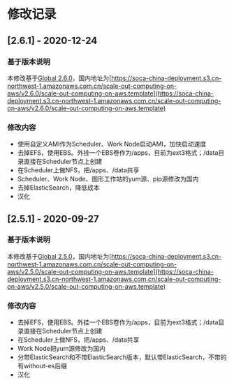 # 修改记录
## [2.6.1] - 2020-12-24
### 基于版本说明
本修改基于[Global 2.6.0](https://github.com/awslabs/scale-out-computing-on-aws/blob/master/CHANGELOG.md#260---2020-10-29)，国内地址为[https://soca-china-deployment.s3.cn-northwest-1.amazonaws.com.cn/scale-out-computing-on-aws/v2.6.0/scale-out-computing-on-aws.template](https://soca-china-deployment.s3.cn-northwest-1.amazonaws.com.cn/scale-out-computing-on-aws/v2.6.0/scale-out-computing-on-aws.template)

### 修改内容
- 使用自定义AMI作为Scheduler、Work Node启动AMI，加快启动速度
- 去掉EFS，使用EBS。外挂一个EBS卷作为/apps，目前为ext3格式；/data目录直接在Scheduler节点上创建
- 在Scheduler上做NFS，把/apps、/data共享
- Scheduler、Work Node、图形工作站的yum源、pip源修改为国内
- 去掉ElasticSearch，降低成本
- 汉化
## [2.5.1] - 2020-09-27
### 基于版本说明
本修改基于[Global 2.5.0](https://github.com/awslabs/scale-out-computing-on-aws/blob/master/CHANGELOG.md#250---2020-07-17)，国内地址为[https://soca-china-deployment.s3.cn-northwest-1.amazonaws.com.cn/scale-out-computing-on-aws/v2.5.0/scale-out-computing-on-aws.template](https://soca-china-deployment.s3.cn-northwest-1.amazonaws.com.cn/scale-out-computing-on-aws/v2.5.0/scale-out-computing-on-aws.template)

### 修改内容
- 去掉EFS，使用EBS。外挂一个EBS卷作为/apps，目前为ext3格式；/data目录直接在Scheduler节点上创建
- 在Scheduler上做NFS，把/apps、/data共享
- Work Node把yum源修改为国内
- 分带ElasticSearch和不带ElasticSearch版本，默认带ElasticSearch，不带的有without-es后缀
- 汉化